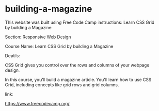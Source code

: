 # building-a-magazine


This website was built using Free Code Camp instructions: Learn CSS Grid by building a Magazine

Section: Responsive Web Design

Course Name:  Learn CSS Grid by building a Magazine

Deatils:

CSS Grid gives you control over the rows and columns of your webpage design.

In this course, you'll build a magazine article. You'll learn how to use CSS Grid, including concepts like grid rows and grid columns.


link:

https://www.freecodecamp.org/
